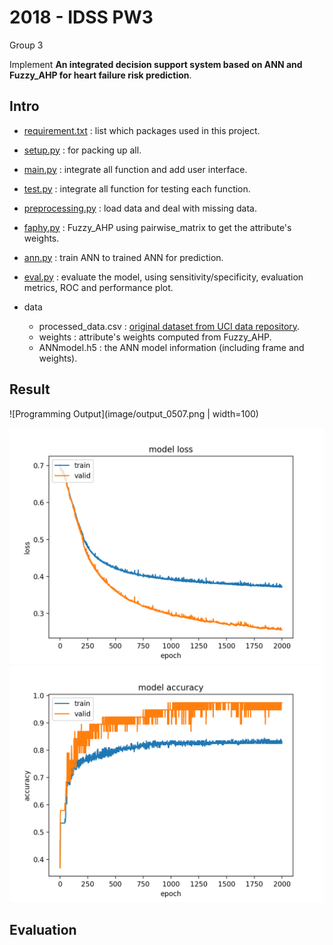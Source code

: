 # 2018 - IDSS PW3

Group 3

Implement **An integrated decision support system based on ANN and Fuzzy_AHP for heart failure risk prediction**.


## Intro
- [requirement.txt](requirement.txt) : list which packages used in this project.

- [setup.py](setup.py) : for packing up all.
- [main.py](main.py) : integrate all function and add user interface.
- [test.py](test.py) : integrate all function for testing each function.
- [preprocessing.py](preprocessing.py) : load data and deal with missing data.
- [faphy.py](faphy.py) : Fuzzy_AHP using pairwise_matrix to get the attribute's weights.
- [ann.py](ann.py) : train ANN to trained ANN for prediction.
- [eval.py](eval.py) : evaluate the model, using sensitivity/specificity, evaluation metrics, ROC and performance plot.

- data
    - processed_data.csv : [original dataset from UCI data repository](http://archive.ics.uci.edu/ml/datasets/statlog+(heart)).
    - weights : attribute's weights computed from Fuzzy_AHP.
    - ANNmodel.h5 : the ANN model information (including frame and weights).
    

## Result

![Programming Output](image/output_0507.png | width=100)

![Cost curve](image/loss_0507.png)
![Accuracy curve](image/acc_0507.png)


## Evaluation